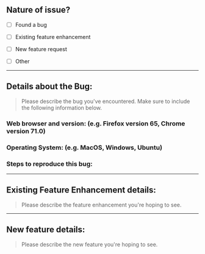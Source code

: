 ## Nature of issue?

- [ ] Found a bug
- [ ] Existing feature enhancement
- [ ] New feature request
- [ ] Other


*** 
## Details about the Bug:
> Please describe the bug you've encountered. Make sure to include the following information below.

### Web browser and version: (e.g. Firefox version 65, Chrome version 71.0)

### Operating System: (e.g. MacOS, Windows, Ubuntu)

### Steps to reproduce this bug:

***
## Existing Feature Enhancement details:
> Please describe the feature enhancement you're hoping to see.


*** 

## New feature details:
> Please describe the new feature you're hoping to see. 